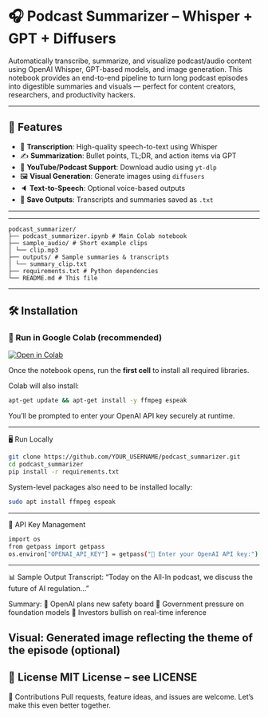 # 🎧 Podcast Summarizer – Whisper + GPT + Diffusers

Automatically transcribe, summarize, and visualize podcast/audio content using OpenAI Whisper, GPT-based models, and image generation. This notebook provides an end-to-end pipeline to turn long podcast episodes into digestible summaries and visuals — perfect for content creators, researchers, and productivity hackers.

---

## 🚀 Features

- 🧠 **Transcription**: High-quality speech-to-text using Whisper
- ✍️ **Summarization**: Bullet points, TL;DR, and action items via GPT
- 🎥 **YouTube/Podcast Support**: Download audio using `yt-dlp`
- 🖼️ **Visual Generation**: Generate images using `diffusers`
- 🔈 **Text-to-Speech**: Optional voice-based outputs
- 💾 **Save Outputs**: Transcripts and summaries saved as `.txt`

---

---
```
podcast_summarizer/
├── podcast_summarizer.ipynb # Main Colab notebook
├── sample_audio/ # Short example clips
│ └── clip.mp3
├── outputs/ # Sample summaries & transcripts
│ └── summary_clip.txt
├── requirements.txt # Python dependencies
└── README.md # This file
```
---

## 🛠️ Installation

### 🔄 Run in Google Colab (**recommended**)

[![Open in Colab](https://colab.research.google.com/assets/colab-badge.svg)](https://colab.research.google.com/github/YOUR_USERNAME/podcast-summarizer/blob/main/podcast_summarizer.ipynb)

Once the notebook opens, run the **first cell** to install all required libraries.

Colab will also install:
```bash
apt-get update && apt-get install -y ffmpeg espeak
```
You’ll be prompted to enter your OpenAI API key securely at runtime.

---
🖥️ Run Locally
```bash
git clone https://github.com/YOUR_USERNAME/podcast_summarizer.git
cd podcast_summarizer
pip install -r requirements.txt
```

System-level packages also need to be installed locally:
```bash
sudo apt install ffmpeg espeak
```
---
🔐 API Key Management
```bash
import os
from getpass import getpass
os.environ["OPENAI_API_KEY"] = getpass("🔑 Enter your OpenAI API key:")
```

---
📊 Sample Output
Transcript:
“Today on the All-In podcast, we discuss the future of AI regulation…”

Summary:
🔹 OpenAI plans new safety board
🔹 Government pressure on foundation models
🔹 Investors bullish on real-time inference

Visual:
Generated image reflecting the theme of the episode (optional)
---
📜 License
MIT License – see LICENSE
---
🤝 Contributions
Pull requests, feature ideas, and issues are welcome. Let’s make this even better together.

